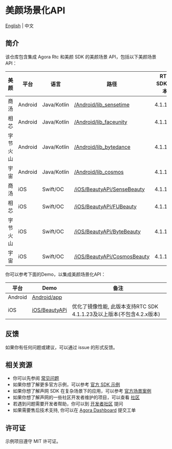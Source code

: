 # 美颜场景化API

[English](README.md) | 中文

## 简介

该仓库包含集成 Agora Rtc 和美颜 SDK 的美颜场景 API，包括以下美颜场景API：

| 美颜   | 平台      | 语言          | 路径                                                         | RTC SDK 版本 | Beauty SDK 版本 |
|------|---------|-------------|------------------------------------------------------------|------------|---------------|
| 商汤   | Android | Java/Kotlin | [/Android/lib_sensetime](/Android/lib_sensetime)           | 4.1.1.23   | 9.3.1         |
| 相芯   | Android | Java/Kotlin | [/Android/lib_faceunity](/Android/lib_faceunity)           | 4.1.1.23   | 8.7.0         |
| 字节火山 | Android | Java/Kotlin | [/Android/lib_bytedance](/Android/lib_bytedance)           | 4.1.1.23   | 4.6.0         |
| 宇宙   | Android | Java/Kotlin | [/Android/lib_cosmos](/Android/lib_cosmos)                 | 4.1.1.23   | 3.7.0         |
| 商汤   | iOS     | Swift/OC    | [/iOS/BeautyAPi/SenseBeauty](/iOS/BeautyAPi/SenseBeauty)   | 4.1.1.23   | 9.3.1         |
| 相芯   | iOS     | Swift/OC    | [/iOS/BeautyAPi/FUBeauty](/iOS/BeautyAPi/FUBeauty)         | 4.1.1.23   | 8.7.0         |
| 字节火山 | iOS     | Swift/OC    | [/iOS/BeautyAPi/ByteBeauty](/iOS/BeautyAPi/ByteBeauty)     | 4.1.1.23   | 4.5.1         |
| 宇宙 | iOS     | Swift/OC    | [/iOS/BeautyAPi/CosmosBeauty](/iOS/BeautyAPi/CosmosBeauty) | 4.1.1.23   | 3.7.1         |

你可以参考下面的Demo，以集成美颜场景化API：

| 平台      | Demo                   | 备注 |
|---------|------------------------|-------|
| Android | [Android/app](Android) |       |
| iOS     | [iOS/BeautyAPi](iOS)   |   优化了镜像性能, 此版本支持RTC SDK 4.1.1.23及以上版本(不包含4.2.x版本)    |

## 反馈

如果你有任何问题或建议，可以通过 issue 的形式反馈。

## 相关资源

- 你可以先参阅 [常见问题](https://docs.agora.io/cn/faq)
- 如果你想了解更多官方示例，可以参考 [官方 SDK 示例](https://github.com/AgoraIO)
- 如果你想了解声网 SDK 在复杂场景下的应用，可以参考 [官方场景案例](https://github.com/AgoraIO-usecase)
- 如果你想了解声网的一些社区开发者维护的项目，可以查看 [社区](https://github.com/AgoraIO-Community)
- 若遇到问题需要开发者帮助，你可以到 [开发者社区](https://rtcdeveloper.com/) 提问
- 如果需要售后技术支持, 你可以在 [Agora Dashboard](https://dashboard.agora.io) 提交工单

## 许可证

示例项目遵守 MIT 许可证。
